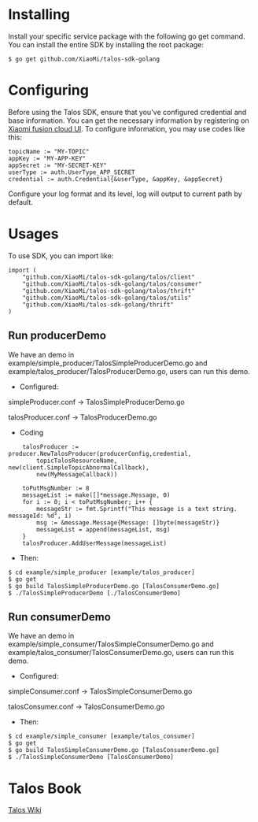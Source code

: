 # Installing

Install your specific service package with the following go get command.
You can install the entire SDK by installing the root package:

`$ go get github.com/XiaoMi/talos-sdk-golang`

# Configuring

Before using the Talos SDK, ensure that you've configured credential and base information.
You can get the necessary information by registering on [Xiaomi fusion cloud UI]().
To configure information, you may use codes like this:

```
topicName := "MY-TOPIC"
appKey := "MY-APP-KEY"
appSecret := "MY-SECRET-KEY"
userType := auth.UserType_APP_SECRET
credential := auth.Credential{&userType, &appKey, &appSecret}
```

Configure your log format and its level, log will output to current path by default.

# Usages

To use SDK, you can import like:

```
import (
	"github.com/XiaoMi/talos-sdk-golang/talos/client"
	"github.com/XiaoMi/talos-sdk-golang/talos/consumer"
	"github.com/XiaoMi/talos-sdk-golang/talos/thrift"
	"github.com/XiaoMi/talos-sdk-golang/talos/utils"
	"github.com/XiaoMi/talos-sdk-golang/thrift"
)

```

## Run producerDemo

We have an demo in example/simple_producer/TalosSimpleProducerDemo.go and example/talos_producer/TalosProducerDemo.go, users can run this demo.

* Configured:

simpleProducer.conf -> TalosSimpleProducerDemo.go

talosProducer.conf -> TalosProducerDemo.go

* Coding

```
    talosProducer := producer.NewTalosProducer(producerConfig,credential, 
        topicTalosResourceName, new(client.SimpleTopicAbnormalCallback),
		new(MyMessageCallback))

	toPutMsgNumber := 8
	messageList := make([]*message.Message, 0)
	for i := 0; i < toPutMsgNumber; i++ {
		messageStr := fmt.Sprintf("This message is a text string. messageId: %d", i)
		msg := &message.Message{Message: []byte(messageStr)}
		messageList = append(messageList, msg)
	}
	talosProducer.AddUserMessage(messageList)
```

* Then:

```
$ cd example/simple_producer [example/talos_producer]
$ go get
$ go build TalosSimpleProducerDemo.go [TalosConsumerDemo.go]
$ ./TalosSimpleProducerDemo [./TalosConsumerDemo]
```

## Run consumerDemo

We have an demo in example/simple_consumer/TalosSimpleConsumerDemo.go and example/talos_consumer/TalosConsumerDemo.go, users can run this demo.

* Configured:

simpleConsumer.conf -> TalosSimpleConsumerDemo.go

talosConsumer.conf -> TalosConsumerDemo.go

* Then:

```
$ cd example/simple_consumer [example/talos_consumer]
$ go get
$ go build TalosSimpleConsumerDemo.go [TalosConsumerDemo.go]
$ ./TalosSimpleConsumerDemo [TalosConsumerDemo]
```

# Talos Book

  [Talos Wiki](http://docs.api.xiaomi.com/talos/index.html)